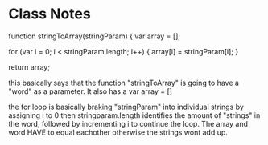 # Class Notes

function stringToArray(stringParam) {
  var array = [];


  for (var i = 0; i < stringParam.length; i++) {
    array[i] = stringParam[i];
  }

  return array;

  this basically says that the function "stringToArray" is going to have a "word" as a parameter. It also has a var array = []

  the for loop is basically braking "stringParam" into individual strings by assigning i to 0  then stringparam.length identifies the amount of "strings" in the word, followed by incrementing i to continue the loop. The array and word HAVE to equal eachother otherwise the strings wont add up.